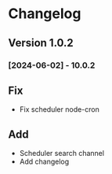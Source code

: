 # Changelog

## Version 1.0.2

### [2024-06-02] - 10.0.2

## Fix

* Fix scheduler node-cron

## Add

* Scheduler search channel
* Add changelog